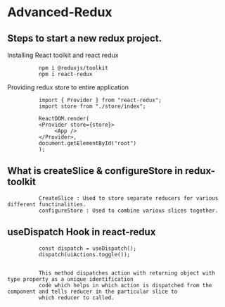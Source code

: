# Advanced-Redux

## Steps to start a new redux project.


 Installing React toolkit and react redux 

              npm i @reduxjs/toolkit
              npm i react-redux
            
 Providing redux store to entire application
 
              import { Provider } from "react-redux";
              import store from "./store/index";
              
              ReactDOM.render(
              <Provider store={store}>
                   <App />
              </Provider>,
              document.getElementById("root")
              );

## What is createSlice & configureStore in redux-toolkit

              CreateSlice : Used to store separate reducers for various different functinalities.
              configureStore : Used to combine various slices together.
              
## useDispatch Hook in react-redux

              const dispatch = useDispatch();
              dispatch(uiActions.toggle());
              
              
              This method dispatches action with returning object with type property as a unique identification 
              code which helps in which action is dispatched from the component and tells reducer in the particular slice to
              which reducer to called.
